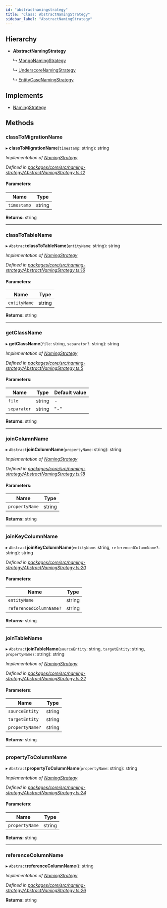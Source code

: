 ```yaml
---
id: "abstractnamingstrategy"
title: "Class: AbstractNamingStrategy"
sidebar_label: "AbstractNamingStrategy"
---
```


## Hierarchy

* **AbstractNamingStrategy**

  ↳ [MongoNamingStrategy](mongonamingstrategy.md)

  ↳ [UnderscoreNamingStrategy](underscorenamingstrategy.md)

  ↳ [EntityCaseNamingStrategy](entitycasenamingstrategy.md)

## Implements

* [NamingStrategy](../interfaces/namingstrategy.md)

## Methods

### classToMigrationName

▸ **classToMigrationName**(`timestamp`: string): string

*Implementation of [NamingStrategy](../interfaces/namingstrategy.md)*

*Defined in [packages/core/src/naming-strategy/AbstractNamingStrategy.ts:12](https://github.com/mikro-orm/mikro-orm/blob/8766baa31/packages/core/src/naming-strategy/AbstractNamingStrategy.ts#L12)*

#### Parameters:

Name | Type |
------ | ------ |
`timestamp` | string |

**Returns:** string

___

### classToTableName

▸ `Abstract`**classToTableName**(`entityName`: string): string

*Implementation of [NamingStrategy](../interfaces/namingstrategy.md)*

*Defined in [packages/core/src/naming-strategy/AbstractNamingStrategy.ts:16](https://github.com/mikro-orm/mikro-orm/blob/8766baa31/packages/core/src/naming-strategy/AbstractNamingStrategy.ts#L16)*

#### Parameters:

Name | Type |
------ | ------ |
`entityName` | string |

**Returns:** string

___

### getClassName

▸ **getClassName**(`file`: string, `separator?`: string): string

*Implementation of [NamingStrategy](../interfaces/namingstrategy.md)*

*Defined in [packages/core/src/naming-strategy/AbstractNamingStrategy.ts:5](https://github.com/mikro-orm/mikro-orm/blob/8766baa31/packages/core/src/naming-strategy/AbstractNamingStrategy.ts#L5)*

#### Parameters:

Name | Type | Default value |
------ | ------ | ------ |
`file` | string | - |
`separator` | string | "-" |

**Returns:** string

___

### joinColumnName

▸ `Abstract`**joinColumnName**(`propertyName`: string): string

*Implementation of [NamingStrategy](../interfaces/namingstrategy.md)*

*Defined in [packages/core/src/naming-strategy/AbstractNamingStrategy.ts:18](https://github.com/mikro-orm/mikro-orm/blob/8766baa31/packages/core/src/naming-strategy/AbstractNamingStrategy.ts#L18)*

#### Parameters:

Name | Type |
------ | ------ |
`propertyName` | string |

**Returns:** string

___

### joinKeyColumnName

▸ `Abstract`**joinKeyColumnName**(`entityName`: string, `referencedColumnName?`: string): string

*Defined in [packages/core/src/naming-strategy/AbstractNamingStrategy.ts:20](https://github.com/mikro-orm/mikro-orm/blob/8766baa31/packages/core/src/naming-strategy/AbstractNamingStrategy.ts#L20)*

#### Parameters:

Name | Type |
------ | ------ |
`entityName` | string |
`referencedColumnName?` | string |

**Returns:** string

___

### joinTableName

▸ `Abstract`**joinTableName**(`sourceEntity`: string, `targetEntity`: string, `propertyName?`: string): string

*Implementation of [NamingStrategy](../interfaces/namingstrategy.md)*

*Defined in [packages/core/src/naming-strategy/AbstractNamingStrategy.ts:22](https://github.com/mikro-orm/mikro-orm/blob/8766baa31/packages/core/src/naming-strategy/AbstractNamingStrategy.ts#L22)*

#### Parameters:

Name | Type |
------ | ------ |
`sourceEntity` | string |
`targetEntity` | string |
`propertyName?` | string |

**Returns:** string

___

### propertyToColumnName

▸ `Abstract`**propertyToColumnName**(`propertyName`: string): string

*Implementation of [NamingStrategy](../interfaces/namingstrategy.md)*

*Defined in [packages/core/src/naming-strategy/AbstractNamingStrategy.ts:24](https://github.com/mikro-orm/mikro-orm/blob/8766baa31/packages/core/src/naming-strategy/AbstractNamingStrategy.ts#L24)*

#### Parameters:

Name | Type |
------ | ------ |
`propertyName` | string |

**Returns:** string

___

### referenceColumnName

▸ `Abstract`**referenceColumnName**(): string

*Implementation of [NamingStrategy](../interfaces/namingstrategy.md)*

*Defined in [packages/core/src/naming-strategy/AbstractNamingStrategy.ts:26](https://github.com/mikro-orm/mikro-orm/blob/8766baa31/packages/core/src/naming-strategy/AbstractNamingStrategy.ts#L26)*

**Returns:** string
